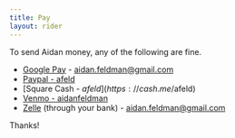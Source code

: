 ```yaml
---
title: Pay
layout: rider
---
```


To send Aidan money, any of the following are fine.

- [Google Pay](https://gpay.app.goo.gl/pay-rbL2BAPPH4X) - aidan.feldman@gmail.com
- [Paypal - afeld](https://paypal.me/afeld)
- [Square Cash - $afeld](https://cash.me/$afeld)
- [Venmo - aidanfeldman](https://venmo.com/aidanfeldman)
- [Zelle](https://www.zellepay.com/) (through your bank) - <aidan.feldman@gmail.com>

Thanks!
